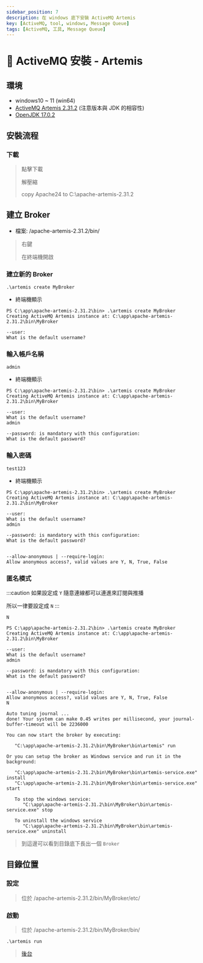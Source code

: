 ```yaml
---
sidebar_position: 7
description: 在 windows 底下安裝 ActiveMQ Artemis
key: [ActiveMQ, tool, windows, Message Queue]
tags: [ActiveMQ, 工具, Message Queue]
---
```


# 🧣 ActiveMQ 安裝 - Artemis

## 環境

- windows10 ~ 11 (win64)
- [ActiveMQ Artemis 2.31.2](https://activemq.apache.org/components/artemis/) (注意版本與 JDK 的相容性)
- [OpenJDK 17.0.2](https://blog.lychicken.com/docs/daylilyTool/toolScoop/setJdk)

## 安裝流程

### 下載

> 點擊下載
>
> 解壓縮
>
> copy Apache24 to C:\apache-artemis-2.31.2

## 建立 Broker

- 檔案: /apache-artemis-2.31.2/bin/

> 右鍵
>
> 在終端機開啟

### 建立新的 Broker

```shell
.\artemis create MyBroker
```

- 終端機顯示

```shell
PS C:\app\apache-artemis-2.31.2\bin> .\artemis create MyBroker
Creating ActiveMQ Artemis instance at: C:\app\apache-artemis-2.31.2\bin\MyBroker

--user:
What is the default username?
```

### 輸入帳戶名稱

```shell
admin
```

- 終端機顯示

```shell
PS C:\app\apache-artemis-2.31.2\bin> .\artemis create MyBroker
Creating ActiveMQ Artemis instance at: C:\app\apache-artemis-2.31.2\bin\MyBroker

--user:
What is the default username?
admin

--password: is mandatory with this configuration:
What is the default password?
```

### 輸入密碼

```shell
test123
```

- 終端機顯示

```shell
PS C:\app\apache-artemis-2.31.2\bin> .\artemis create MyBroker
Creating ActiveMQ Artemis instance at: C:\app\apache-artemis-2.31.2\bin\MyBroker

--user:
What is the default username?
admin

--password: is mandatory with this configuration:
What is the default password?


--allow-anonymous | --require-login:
Allow anonymous access?, valid values are Y, N, True, False
```

### 匿名模式

:::caution
如果設定成 `Y` 隨意連線都可以連進來訂閱與推播

所以一律要設定成 `N`
:::

```shell
N
```

```shell
PS C:\app\apache-artemis-2.31.2\bin> .\artemis create MyBroker
Creating ActiveMQ Artemis instance at: C:\app\apache-artemis-2.31.2\bin\MyBroker

--user:
What is the default username?
admin

--password: is mandatory with this configuration:
What is the default password?


--allow-anonymous | --require-login:
Allow anonymous access?, valid values are Y, N, True, False
N

Auto tuning journal ...
done! Your system can make 0.45 writes per millisecond, your journal-buffer-timeout will be 2236000

You can now start the broker by executing:

   "C:\app\apache-artemis-2.31.2\bin\MyBroker\bin\artemis" run

Or you can setup the broker as Windows service and run it in the background:

   "C:\app\apache-artemis-2.31.2\bin\MyBroker\bin\artemis-service.exe" install
   "C:\app\apache-artemis-2.31.2\bin\MyBroker\bin\artemis-service.exe" start

   To stop the windows service:
      "C:\app\apache-artemis-2.31.2\bin\MyBroker\bin\artemis-service.exe" stop

   To uninstall the windows service
      "C:\app\apache-artemis-2.31.2\bin\MyBroker\bin\artemis-service.exe" uninstall
```

> 到這邊可以看到目錄底下長出一個 `Broker`

## 目錄位置

### 設定

> 位於 /apache-artemis-2.31.2/bin/MyBroker/etc/

### 啟動

> 位於 /apache-artemis-2.31.2/bin/MyBroker/bin/

```shell
.\artemis run
```

> [後台](http://localhost:8161/)
